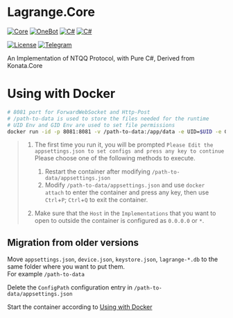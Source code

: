 # Lagrange.Core

[![Core](https://img.shields.io/badge/Lagrange-Core-blue)](#)
[![OneBot](https://img.shields.io/badge/Lagrange-OneBot-blue)](#)
[![C#](https://img.shields.io/badge/Core-%20.NET_6-blue)](#)
[![C#](https://img.shields.io/badge/OneBot-%20.NET_7-blue)](#)

[![License](https://img.shields.io/static/v1?label=LICENSE&message=GPL-3.0&color=lightrey)](#)
[![Telegram](https://img.shields.io/endpoint?url=https%3A%2F%2Ftelegram-badge-4mbpu8e0fit4.runkit.sh%2F%3Furl%3Dhttps%3A%2F%2Ft.me%2F%2B6HNTeJO0JqtlNmRl)](https://t.me/+6HNTeJO0JqtlNmRl)

An Implementation of NTQQ Protocol, with Pure C#, Derived from Konata.Core

# Using with Docker

```bash
# 8081 port for ForwardWebSocket and Http-Post
# /path-to-data is used to store the files needed for the runtime
# UID Env and GID Env are used to set file permissions
docker run -id -p 8081:8081 -v /path-to-data:/app/data -e UID=$UID -e GID=$(id -g) ghcr.io/lagrangedev/lagrange.onebot:edge
```

> 1. The first time you run it, you will be prompted `Please Edit the appsettings.json to set configs and press any key to continue` Please choose one of the following methods to execute.
>
>    1. Restart the container after modifying `/path-to-data/appsettings.json`
>    2. Modify `/path-to-data/appsettings.json` and use `docker attach` to enter the container and press any key, then use `Ctrl`+`P`; `Ctrl`+`Q` to exit the container.
>
> 2. Make sure that the `Host` in the `Implementations` that you want to open to outside the container is configured as `0.0.0.0` or `*`.

## Migration from older versions

Move `appsettings.json`, `device.json`, `keystore.json`, `lagrange-*.db` to the same folder where you want to put them.  
For example `/path-to-data`

Delete the `ConfigPath` configuration entry in `/path-to-data/appsettings.json`

Start the container according to [Using with Docker](#using-with-docker)